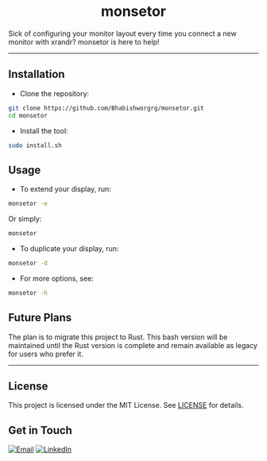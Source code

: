 <h1 align="center">monsetor</h1>

Sick of configuring your monitor layout every time you connect a new monitor with xrandr? monsetor is here to help!

---

## Installation

- Clone the repository:
```bash
git clone https://github.com/Bhabishworgrg/monsetor.git
cd monsetor
```
- Install the tool:
```bash
sudo install.sh
```

## Usage

- To extend your display, run:
```bash
monsetor -e
```
Or simply:
```bash
monsetor
```
- To duplicate your display, run:
```bash
monsetor -d
```
- For more options, see:
```bash
monsetor -h
```

## Future Plans
The plan is to migrate this project to Rust. This bash version will be maintained until the Rust version is complete and remain available as legacy for users who prefer it.

---

## License

This project is licensed under the MIT License. See [LICENSE](LICENSE) for details.

## Get in Touch

[<img src="https://img.shields.io/badge/email-white?&style=for-the-badge&logo=gmail" alt="Email"/>](mailto:bhabishworgrg@gmail.com)
[<img src="https://img.shields.io/badge/linkedin-blue?&style=for-the-badge" alt="LinkedIn"/>](https://www.linkedin.com/in/bhabishwor-gurung/)

